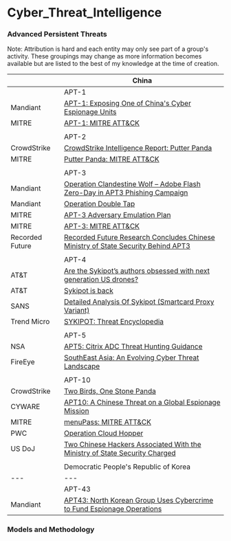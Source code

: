 # Cyber_Threat_Intelligence

### [](#apts) Advanced Persistent Threats

Note: Attribution is hard and each entity may only see part of a group's activity. These groupings may change as more information becomes available but are listed to the best of my knowledge at the time of creation.

| | China |
| --- | --- |
| | APT-1 |
| Mandiant | [APT-1: Exposing One of China's Cyber Espionage Units ](https://www.mandiant.com/sites/default/files/2021-09/mandiant-apt1-report.pdf) |
| MITRE | [APT-1: MITRE ATT&CK ](https://attack.mitre.org/groups/G0006/) |
| | |
| | APT-2 |
| CrowdStrike | [ CrowdStrike Intelligence Report: Putter Panda ](https://cdn0.vox-cdn.com/assets/4589853/crowdstrike-intelligence-report-putter-panda.original.pdf) |
| MITRE | [Putter Panda: MITRE ATT&CK ](https://attack.mitre.org/groups/G0024/) |
| | |
| | APT-3 |
| Mandiant | [ Operation Clandestine Wolf – Adobe Flash Zero-Day in APT3 Phishing Campaign ](https://www.mandiant.com/resources/blog/operation-clandestine-wolf-adobe-flash-zero-day) |
| Mandiant | [ Operation Double Tap ](https://www.mandiant.com/resources/blog/operation-doubletap) |
| MITRE | [ APT-3 Adversary Emulation Plan ](https://attack.mitre.org/docs/APT3_Adversary_Emulation_Plan.pdf) |
| MITRE | [APT-3: MITRE ATT&CK ](https://attack.mitre.org/groups/G0022/) |
| Recorded Future | [ Recorded Future Research Concludes Chinese Ministry of State Security Behind APT3 ](https://www.recordedfuture.com/chinese-mss-behind-apt3) |
| | |
| | APT-4 |
| AT&T| [ Are the Sykipot’s authors obsessed with next generation US drones? ](https://cybersecurity.att.com/blogs/labs-research/are-the-sykipots-authors-obsessed-with-next-generation-us-drones) |
| AT&T| [ Sykipot is back ](https://cybersecurity.att.com/blogs/labs-research/sykipot-is-back) |
| SANS | [ Detailed Analysis Of Sykipot (Smartcard Proxy Variant) ](https://sansorg.egnyte.com/dl/aeWhtU8PVW) |
| Trend Micro | [ SYKIPOT: Threat Encyclopedia ](https://www.trendmicro.com/vinfo/us/threat-encyclopedia/malware/SYKIPOT) |
| | |
| | APT-5 |
| NSA | [ APT5: Citrix ADC Threat Hunting Guidance ](https://media.defense.gov/2022/Dec/13/2003131586/-1/-1/0/CSA-APT5-CITRIXADC-V1.PDF) |
| FireEye | [ SouthEast Asia: An Evolving Cyber Threat Landscape ](https://paper.bobylive.com/Security/APT_Report/rpt-southeast-asia-threat-landscape.pdf) |
| | |
| | APT-10 |
| CrowdStrike | [ Two Birds, One Stone Panda ](https://www.crowdstrike.com/blog/two-birds-one-stone-panda/) |
| CYWARE | [ APT10: A Chinese Threat on a Global Espionage Mission ](https://cyware.com/resources/research-and-analysis/apt10-a-chinese-threat-on-a-global-espionage-mission-56fe) |
| MITRE | [menuPass: MITRE ATT&CK ](https://attack.mitre.org/groups/G0045/) |
| PWC | [ Operation Cloud Hopper ](https://www.pwc.co.uk/cyber-security/pdf/pwc-uk-operation-cloud-hopper-report-april-2017.pdf) |
| US DoJ | [ Two Chinese Hackers Associated With the Ministry of State Security Charged ](https://www.justice.gov/opa/pr/two-chinese-hackers-associated-ministry-state-security-charged-global-computer-intrusion) |
| | |
| | Democratic People's Republic of Korea |
| --- | --- |
| | APT-43 |
| Mandiant | [APT43: North Korean Group Uses Cybercrime to Fund Espionage Operations ](https://services.google.com/fh/files/misc/apt43-report-en.pdf) |

### [](#methodology) Models and Methodology
